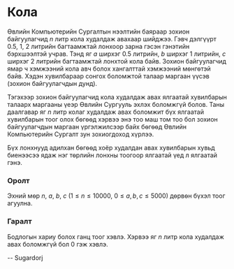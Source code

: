 Кола
====
Ѳвлийн Компьютерийн Сургалтын нээлтийн баяраар зохион байгуулагчид $n$ литр кола
худалдаж авахаар шийджээ. Гэвч дэлгүүрт $0.5$, $1$, $2$ литрийн багтаамжтай
лонхоор зарна гэсэн гэнэтийн бэрхшээлтэй учрав. Тэнд яг $a$ ширхэг $0.5$
литрийн, $b$ ширхэг $1$ литрийн, $c$ ширхэг $2$ литрийн багтаамжтай лонхтой кола
байв. Зохион байгуулагчид ямар ч хэмжээний кола авч болох хангалттай хэмжээний
мѳнгѳтэй байв. Хэдэн хувилбараар сонгох боломжтой талаар маргаан үүсэв (зохион
байгуулагчдын дунд).

Тэгэхээр зохион байгуулагчид кола худалдаж авах ялгаатай хувилбарын талаарх
маргааны үеэр Ѳвлийн Сургууль эхлэх боломжгүй болов. Таны даалгавар яг $n$ литр
колаг худалдаж авах боломжит бүх ялгаатай хувилбарын тоог олох бѳгѳѳд хэрвээ энэ
тоо маш том тоо бол зохион байгуулагчдын маргаан үргэлжилсээр байх бѳгѳѳд Ѳвлийн
Компьютерийн Сургалт зун зохиогдоход хүрлээ.

Бүх лонхнууд адилхан бѳгѳѳд хоёр худалдан авах хувилбарын хувьд биенээсээ ядаж
нэг тѳрлийн лонхны тоогоор ялгаатай үед л ялгаатай гэнэ.


### Оролт
Эхний мѳр $n$, $a$, $b$, $c$ ($1≤n≤10000$, $0≤a,b,c≤5000$) дѳрвѳн бүхэл тоог
агуулна.


### Гаралт
Бодлогын хариу болох ганц тоог хэвлэ. Хэрвээ яг $n$ литр кола худалдаж авах
боломжгүй бол $0$ гэж хэвлэ.

-- Sugardorj
